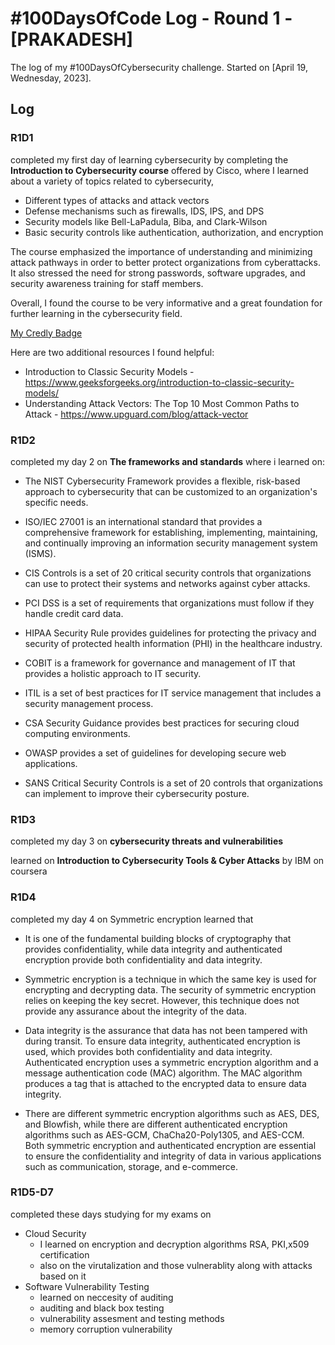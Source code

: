 # #100DaysOfCode Log - Round 1 - [PRAKADESH]

The log of my #100DaysOfCybersecurity challenge. Started on [April 19, Wednesday, 2023].

## Log

### R1D1 
completed my first day of learning cybersecurity 
by completing the **Introduction to Cybersecurity course** offered by Cisco, where I learned about a variety of topics related to cybersecurity,
- Different types of attacks and attack vectors
- Defense mechanisms such as firewalls, IDS, IPS, and DPS
- Security models like Bell-LaPadula, Biba, and Clark-Wilson
- Basic security controls like authentication, authorization, and encryption

The course emphasized the importance of understanding and minimizing attack pathways in order to better protect organizations from cyberattacks. It also stressed the need for strong passwords, software upgrades, and security awareness training for staff members.

Overall, I found the course to be very informative and a great foundation for further learning in the cybersecurity field.

[My Credly Badge](https://www.credly.com/badges/05eaee04-7371-46d7-9f8d-8bf19cecc011/public_url)


Here are two additional resources I found helpful:
- Introduction to Classic Security Models - https://www.geeksforgeeks.org/introduction-to-classic-security-models/
- Understanding Attack Vectors: The Top 10 Most Common Paths to Attack - https://www.upguard.com/blog/attack-vector
### R1D2
completed my day 2 on  **The frameworks and standards** where i learned on:

- The NIST Cybersecurity Framework provides a flexible, risk-based approach to cybersecurity that can be customized to an organization's specific needs.

- ISO/IEC 27001 is an international standard that provides a comprehensive framework for establishing, implementing, maintaining, and continually improving an information security management system (ISMS).

- CIS Controls is a set of 20 critical security controls that organizations can use to protect their systems and networks against cyber attacks.

- PCI DSS is a set of requirements that organizations must follow if they handle credit card data.

- HIPAA Security Rule provides guidelines for protecting the privacy and security of protected health information (PHI) in the healthcare industry.

- COBIT is a framework for governance and management of IT that provides a holistic approach to IT security.

- ITIL is a set of best practices for IT service management that includes a security management process.

- CSA Security Guidance provides best practices for securing cloud computing environments.

- OWASP provides a set of guidelines for developing secure web applications.

- SANS Critical Security Controls is a set of 20 controls that organizations can implement to improve their cybersecurity posture.

### R1D3
completed my day 3 on  **cybersecurity threats and vulnerabilities**

learned on **Introduction to Cybersecurity Tools & Cyber Attacks** by IBM on coursera

### R1D4
completed my day 4 on Symmetric encryption learned that 

- It is one of the fundamental building blocks of cryptography that provides confidentiality, while data integrity and authenticated encryption provide both confidentiality and data integrity.

- Symmetric encryption is a technique in which the same key is used for encrypting and decrypting data. The security of symmetric encryption relies on keeping the key secret. However, this technique does not provide any assurance about the integrity of the data.

- Data integrity is the assurance that data has not been tampered with during transit. To ensure data integrity, authenticated encryption is used, which provides both confidentiality and data integrity. Authenticated encryption uses a symmetric encryption algorithm and a message authentication code (MAC) algorithm. The MAC algorithm produces a tag that is attached to the encrypted data to ensure data integrity.

- There are different symmetric encryption algorithms such as AES, DES, and Blowfish, while there are different authenticated encryption algorithms such as AES-GCM, ChaCha20-Poly1305, and AES-CCM. Both symmetric encryption and authenticated encryption are essential to ensure the confidentiality and integrity of data in various applications such as communication, storage, and e-commerce.

### R1D5-D7
completed these days studying for my exams on 
- Cloud Security 
   - I learned on encryption and decryption algorithms RSA, PKI,x509 certification
   - also on the virutalization and those vulnerablity along with attacks based on it 
- Software Vulnerability Testing 
   - learned on neccesity of auditing 
   - auditing and black box testing
   - vulnerability assesment and testing methods 
   - memory corruption vulnerability



